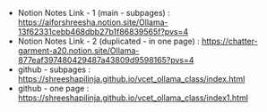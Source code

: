 - Notion Notes Link - 1 (main - subpages) : https://aiforshreesha.notion.site/Ollama-13f62331cebb468dbb27b1f86839565f?pvs=4
- Notion Notes Link - 2 (duplicated - in one page) : https://chatter-garment-a20.notion.site/Ollama-877eaf397480429487a43809d9598165?pvs=4
- github - subpages : https://shreeshapilinja.github.io/vcet_ollama_class/index.html
- github - one page : https://shreeshapilinja.github.io/vcet_ollama_class/index1.html

